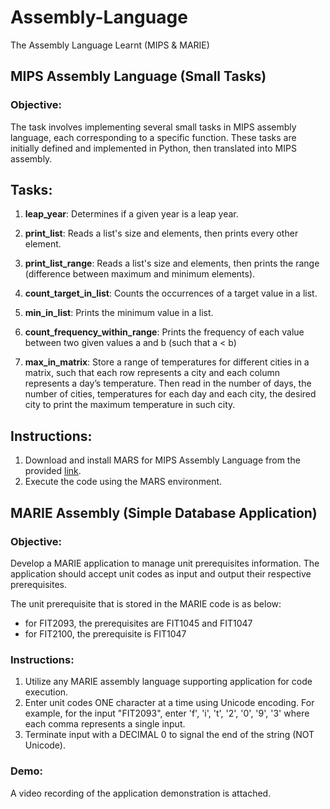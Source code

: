 # Assembly-Language
The Assembly Language Learnt (MIPS & MARIE)

## MIPS Assembly Language (Small Tasks)
### Objective:
The task involves implementing several small tasks in MIPS assembly language, each corresponding to a specific function. These tasks are initially defined and implemented in Python, then translated into MIPS assembly.

## Tasks:

1. **leap_year**: Determines if a given year is a leap year.   

2. **print_list**: Reads a list's size and elements, then prints every other element.
3. **print_list_range**: Reads a list's size and elements, then prints the range (difference between maximum and minimum elements).
4. **count_target_in_list**: Counts the occurrences of a target value in a list.
5. **min_in_list**: Prints the minimum value in a list.
6. **count_frequency_within_range**: Prints the frequency of each value between two given values a and b (such that a < b)
7. **max_in_matrix**: Store a range of temperatures for different cities in a matrix, such that each row represents a city and each column represents a day’s temperature. Then read in the number of days, the number of cities, temperatures for each day and each city, the desired city to print the maximum temperature in such city.

## Instructions:

1. Download and install MARS for MIPS Assembly Language from the provided [link](https://courses.missouristate.edu/kenvollmar/mars/download.htm).
2. Execute the code using the MARS environment.




## MARIE Assembly (Simple Database Application)

### Objective:
Develop a MARIE application to manage unit prerequisites information. The application should accept unit codes as input and output their respective prerequisites.

The unit prerequisite that is stored in the MARIE code is as below:
- for FIT2093, the prerequisites are FIT1045 and FIT1047
- for FIT2100, the prerequisite is FIT1047

### Instructions:
1. Utilize any MARIE assembly language supporting application for code execution.
2. Enter unit codes ONE character at a time using Unicode encoding. For example, for the input "FIT2093", enter 'f', 'i', 't', '2', '0', '9', '3' where each comma represents a single input.
3. Terminate input with a DECIMAL 0 to signal the end of the string (NOT Unicode).


### Demo:
A video recording of the application demonstration is attached.
